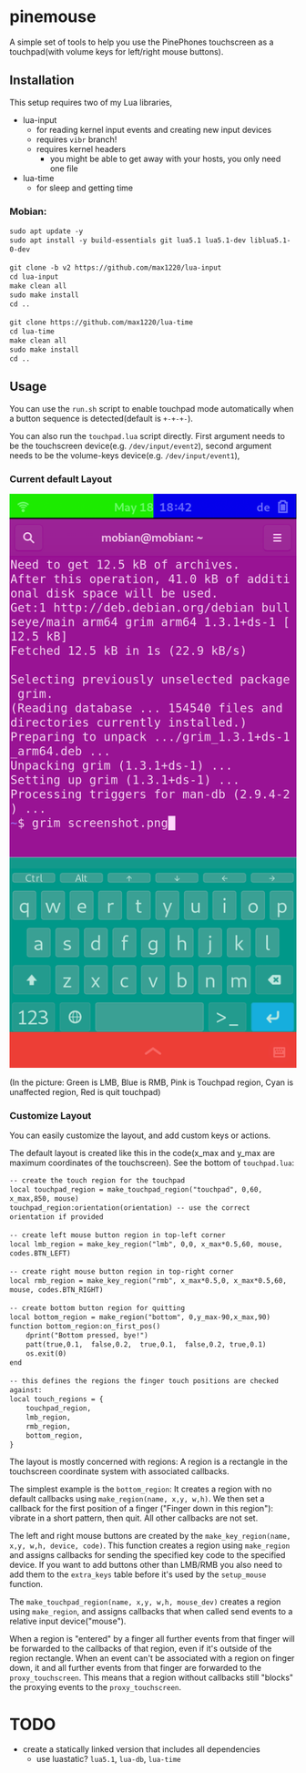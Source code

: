# pinemouse

A simple set of tools to help you use the PinePhones touchscreen as a
touchpad(with volume keys for left/right mouse buttons).



## Installation

This setup requires two of my Lua libraries,
 * lua-input
   - for reading kernel input events and creating new input devices
   - requires `vibr` branch!
   - requires kernel headers
     * you might be able to get away with your hosts, you only need one file
 * lua-time
   - for sleep and getting time



### Mobian:
```
sudo apt update -y
sudo apt install -y build-essentials git lua5.1 lua5.1-dev liblua5.1-0-dev

git clone -b v2 https://github.com/max1220/lua-input
cd lua-input
make clean all
sudo make install
cd ..

git clone https://github.com/max1220/lua-time
cd lua-time
make clean all
sudo make install
cd ..
```


## Usage

You can use the `run.sh` script to enable touchpad mode automatically when
a button sequence is detected(default is `+-+-+-`).

You can also run the `touchpad.lua` script directly.
First argument needs to be the touchscreen device(e.g. `/dev/input/event2`),
second argument needs to be the volume-keys device(e.g. `/dev/input/event1`),


### Current default Layout

![Touchscreen regions colored in](/touch_regions.png)

(In the picture: Green is LMB, Blue is RMB, Pink is Touchpad region, Cyan is unaffected region, Red is quit touchpad)


### Customize Layout

You can easily customize the layout, and add custom keys or actions.

The default layout is created like this in the code(x_max and y_max are maximum coordinates of the touchscreen). See the bottom of `touchpad.lua`:
```
-- create the touch region for the touchpad
local touchpad_region = make_touchpad_region("touchpad", 0,60, x_max,850, mouse)
touchpad_region:orientation(orientation) -- use the correct orientation if provided

-- create left mouse button region in top-left corner
local lmb_region = make_key_region("lmb", 0,0, x_max*0.5,60, mouse, codes.BTN_LEFT)

-- create right mouse button region in top-right corner
local rmb_region = make_key_region("rmb", x_max*0.5,0, x_max*0.5,60, mouse, codes.BTN_RIGHT)

-- create bottom button region for quitting
local bottom_region = make_region("bottom", 0,y_max-90,x_max,90)
function bottom_region:on_first_pos()
	dprint("Bottom pressed, bye!")
	patt(true,0.1,  false,0.2,  true,0.1,  false,0.2, true,0.1)
	os.exit(0)
end

-- this defines the regions the finger touch positions are checked against:
local touch_regions = {
	touchpad_region,
	lmb_region,
	rmb_region,
	bottom_region,
}
```

The layout is mostly concerned with regions:
A region is a rectangle in the touchscreen coordinate system with associated
callbacks.

The simplest example is the `bottom_region`: It creates a region with no
default callbacks using `make_region(name, x,y, w,h)`.
We then set a callback for the first position of a finger
("Finger down in this region"): vibrate in a short pattern, then quit.
All other callbacks are not set.

The left and right mouse buttons are created by the `make_key_region(name, x,y, w,h, device, code)`.
This function creates a region using `make_region` and assigns callbacks for
sending the specified key code to the specified device.
If you want to add buttons other than LMB/RMB you also need to add them to
the `extra_keys` table before it's used by the `setup_mouse` function.

The `make_touchpad_region(name, x,y, w,h, mouse_dev)` creates a region using
`make_region`, and assigns callbacks that when called send events to a relative
input device("mouse").

When a region is "entered" by a finger all further events from
that finger will be forwarded to the callbacks of that region,
even if it's outside of the region rectangle.
When an event can't be associated with a region on finger down,
it and all further events from that finger are forwarded to the `proxy_touchscreen`.
This means that a region without callbacks still "blocks" the proxying
events to the `proxy_touchscreen`.



# TODO

 * create a statically linked version that includes all dependencies
   - use luastatic? `lua5.1`, `lua-db`, `lua-time`
